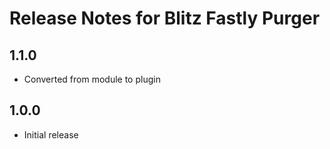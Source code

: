# Release Notes for Blitz Fastly Purger

## 1.1.0

- Converted from module to plugin

## 1.0.0

- Initial release
